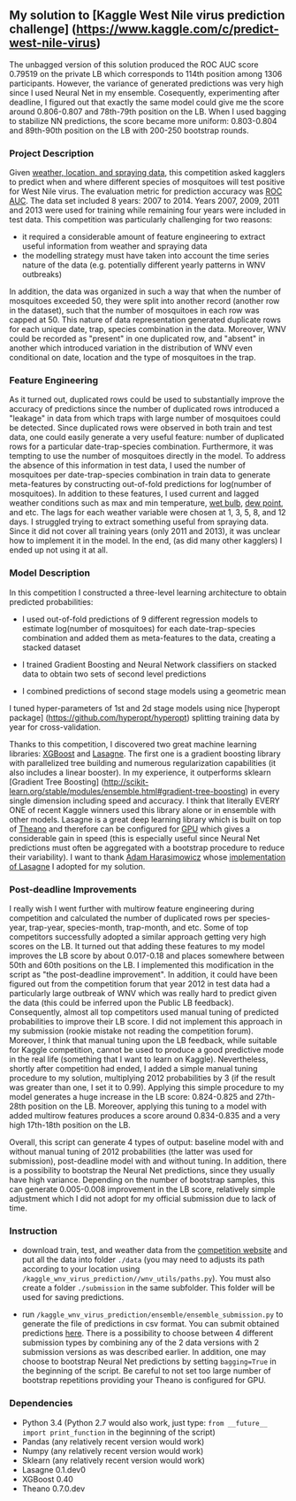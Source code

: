 ## My solution to [Kaggle West Nile virus prediction challenge] (https://www.kaggle.com/c/predict-west-nile-virus)

The unbagged version of this solution produced the ROC AUC score 0.79519 on the private LB which corresponds to
114th position among 1306 participants. However, the variance of generated predictions was very high since I used Neural Net in my ensemble. Cosequently, experimenting after deadline, I figured out that exactly the same model could give me the score around 0.806-0.807 and 78th-79th position on the LB. When I used bagging to stabilize NN predictions, the score became more uniform: 0.803-0.804 and 89th-90th position on the LB with 200-250 bootstrap rounds. 

### Project Description 

Given [weather, location, and spraying data](https://www.kaggle.com/c/predict-west-nile-virus/data), this competition asked kagglers to predict when 
and where different species of mosquitoes will test positive for West Nile virus.
The evaluation metric for prediction accuracy was [ROC AUC](https://en.wikipedia.org/wiki/Receiver_operating_characteristic).
The data set included 8 years: 2007 to 2014. Years 2007, 2009, 2011 and 2013 were used for training while remaining four years
were included in test data. This competition was particularly challenging for two reasons:

- it required a considerable amount of feature engineering to extract useful information from weather and spraying data
- the modelling strategy must have taken into account the time series nature of the data (e.g. potentially different
yearly patterns in WNV outbreaks) 

In addition, the data was organized in such a way that when the number of mosquitoes exceeded 50, they were split into
another record (another row in the dataset), such that the number of mosquitoes in each row was capped at 50. This
nature of data representation generated duplicate rows for each unique date, trap, species combination in the data.
Moreover, WNV could be recorded as "present" in one duplicated row, and "absent" in another which introduced variation in the distribution of WNV even conditional on date, location and the type of mosquitoes in the trap.

### Feature Engineering

As it turned out, duplicated rows could be used to substantially improve the accuracy of predictions since the number of duplicated rows
introduced a "leakage" in data from which traps with large number of mosquitoes could be detected. Since duplicated rows
were observed in both train and test data, one could easily generate a very useful 
feature: number of duplicated rows for a particular date-trap-species combination. Furthermore, it was tempting to use the 
number of mosquitoes directly in the model. To address the absence of this information in test data, I used the number of 
mosquitoes per date-trap-species combination in train data to generate meta-features by constructing out-of-fold predictions
for log(number of mosquitoes).
In addition to these features, I used current and lagged weather conditions such as max and min temperature, [wet bulb](https://en.wikipedia.org/wiki/Wet-bulb_temperature),
[dew point](https://en.wikipedia.org/wiki/Dew_point), and etc. The lags for each weather variable were chosen at 1, 3, 5, 8, and 12 days.
I struggled trying to extract something useful from spraying data. Since it did not cover all training years (only 2011 and 2013),
it was unclear how to implement it in the model. In the end, (as did many other kagglers) I ended up not using it at all.

### Model Description

In this competition I constructed a three-level learning architecture to obtain predicted probabilities:

- I used out-of-fold predictions of 9 different regression models to estimate log(number of mosquitoes) for each date-trap-species
combination and added them as meta-features to the data, creating a stacked dataset

- I trained Gradient Boosting and Neural Network classifiers on stacked data to obtain two sets of second level predictions

- I combined predictions of second stage models using a geometric mean

I tuned hyper-parameters of 1st and 2d stage models using nice [hyperopt package] (https://github.com/hyperopt/hyperopt) 
splitting training data by year for cross-validation.

Thanks to this competition, I discovered two great machine learning libraries: [XGBoost](https://github.com/dmlc/xgboost) and
[Lasagne](https://github.com/Lasagne/Lasagne). The first one is a gradient boosting library with parallelized tree building
and numerous regularization capabilities (it also includes a linear booster). In my experience, it outperforms sklearn
[Gradient Tree Boosting] (http://scikit-learn.org/stable/modules/ensemble.html#gradient-tree-boosting) in every single
dimension including speed and accuracy. I think that literally EVERY ONE of recent Kaggle winners used this library alone or
in ensemble with other models.
Lasagne is a great deep learning library which is built on top of [Theano](https://github.com/Theano/Theano) and therefore
can be configured for [GPU](http://deeplearning.net/software/theano/tutorial/using_gpu.html) which gives a considerable gain
in speed (this is especially useful since Neural Net predictions must often be aggregated with a bootstrap procedure to reduce their
variability). I want to thank [Adam Harasimowicz](https://www.kaggle.com/aharasim) whose [implementation of Lasagne](https://github.com/ahara/kaggle_otto)
I adopted for my solution.

### Post-deadline Improvements

I really wish I went further with multirow feature engineering during competition and calculated
the number of duplicated rows per species-year, trap-year, species-month, trap-month, and etc. Some of top competitors
successfully adopted a similar approach getting very high scores on the LB.
It turned out that adding these features to my model improves the LB score by about 0.017-0.18 and places somewhere between 50th and 60th positions on the LB. I implemented this modification in the script as "the post-deadline improvement".
In addition, it could have been figured out from the competition forum that year 2012 in test data had a particularly large
outbreak of WNV which was really hard to predict given the data (this could be inferred upon the Public LB feedback).
Consequently, almost all top competitors used manual tuning of predicted probabilities to improve their LB score.
I did not implement this approach in my submission (rookie mistake not reading the competition forum). Moreover, I think
that manual tuning upon the LB feedback, while suitable for Kaggle competition, cannot be used to produce a good predictive
mode in the real life (something that I want to learn on Kaggle). Nevertheless, shortly after competition had ended,
I added a simple manual tuning procedure to my solution, multiplying 2012 probabilities by 3 (if the result was greater than one, I set it to 0.99).
Applying this simple procedure to my model generates a huge increase in the LB score: 0.824-0.825 and 27th-28th position on the LB. Moreover, applying this tuning to a model with added multirow features produces a score around 0.834-0.835 and a very high 17th-18th position on the LB.

Overall, this script can generate 4 types of output: baseline model with and without manual tuning of 2012 probabilities (the latter was used for submission),
post-deadline model with and without tuning. In addition, there is a possibility to bootstrap the Neural Net predictions, since they usually have high variance.
Depending on the number of bootstrap samples, this can generate 0.005-0.008 improvement in the LB score, relatively simple adjustment which I did not adopt for my official submission due to lack of time.

### Instruction

- download train, test, and weather data from the [competition website](https://www.kaggle.com/c/predict-west-nile-virus/data) and put all the data
into folder ```./data``` (you may need to adjusts its path according to your location using ```/kaggle_wnv_virus_prediction//wnv_utils/paths.py```). You must also create a folder ```./submission``` in the same subfolder. This folder
will be used for saving predictions.

- run ```/kaggle_wnv_virus_prediction/ensemble/ensemble_submission.py``` to generate the file of predictions in csv format. You can submit obtained predictions [here](https://www.kaggle.com/c/predict-west-nile-virus/submissions/attach).
 There is a possibility to choose between 4 different submission types by combining any of the 2 data versions with 2 submission versions as was described earlier. In addition, one may choose to bootstrap Neural Net predictions by setting ```bagging=True``` in the beginning of the script. Be careful to not set too large number of bootstrap repetitions providing your Theano is configured for GPU.
 
### Dependencies
- Python 3.4 (Python 2.7 would also work, just type: ```from __future__ import print_function``` in the beginning of the script)
- Pandas (any relatively recent version would work)
- Numpy (any relatively recent version would work)
- Sklearn (any relatively recent version would work)
- Lasagne 0.1.dev0
- XGBoost 0.40
- Theano 0.7.0.dev
